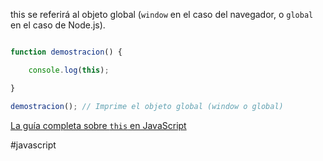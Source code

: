 this se referirá al objeto global (`window` en el caso del navegador, o `global` en el caso de Node.js).  

```jsx

function demostracion() {

	console.log(this);

}

demostracion(); // Imprime el objeto global (window o global)

```

[La guía completa sobre `this` en JavaScript](https://www.freecodecamp.org/espanol/news/la-guia-completa-sobre-this-en-javascript/)
  
#javascript 